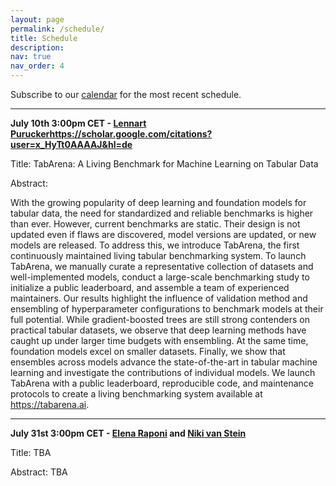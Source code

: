 ```yaml
---
layout: page
permalink: /schedule/
title: Schedule
description: 
nav: true
nav_order: 4
---
```



Subscribe to our [calendar](https://calendar.google.com/calendar/u/2?cid=YXV0b21sc2VtaW5hckBnbWFpbC5jb20) for the most recent schedule.

---------

**July 10th 3:00pm CET - [Lennart Purucker]()https://scholar.google.com/citations?user=x_HyTt0AAAAJ&hl=de**

Title: TabArena: A Living Benchmark for Machine Learning on Tabular Data

Abstract: 

With the growing popularity of deep learning and foundation models for tabular data, the need for standardized and reliable benchmarks is higher than ever. However, current benchmarks are static. Their design is not updated even if flaws are discovered, model versions are updated, or new models are released. To address this, we introduce TabArena, the first continuously maintained living tabular benchmarking system. To launch TabArena, we manually curate a representative collection of datasets and well-implemented models, conduct a large-scale benchmarking study to initialize a public leaderboard, and assemble a team of experienced maintainers. Our results highlight the influence of validation method and ensembling of hyperparameter configurations to benchmark models at their full potential. While gradient-boosted trees are still strong contenders on practical tabular datasets, we observe that deep learning methods have caught up under larger time budgets with ensembling. At the same time, foundation models excel on smaller datasets. Finally, we show that ensembles across models advance the state-of-the-art in tabular machine learning and investigate the contributions of individual models. We launch TabArena with a public leaderboard, reproducible code, and maintenance protocols to create a living benchmarking system available at https://tabarena.ai.

---------

**July 31st 3:00pm CET - [Elena Raponi](https://www.universiteitleiden.nl/en/staffmembers/elena-raponi/publications#tab-1) and [Niki van Stein](https://www.universiteitleiden.nl/en/staffmembers/niki-van-stein#tab-1)**

Title: TBA

Abstract: TBA 


